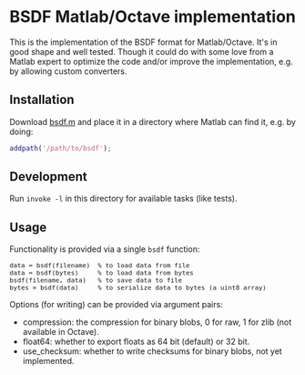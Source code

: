 # BSDF Matlab/Octave implementation

This is the implementation of the BSDF format for Matlab/Octave. It's
in good shape and well tested. Though it could do with some love from 
a Matlab expert to optimize the code and/or improve the implementation,
e.g. by allowing custom converters.


## Installation

Download [bsdf.m](bsdf.m) and place it in a directory where Matlab can find it,
e.g. by doing:

```matlab
addpath('/path/to/bsdf');
```

## Development

Run `invoke -l` in this directory for available tasks (like tests).


## Usage

Functionality is provided via a single `bsdf` function:

<pre style='font-size:80%;'>
data = bsdf(filename)  % to load data from file
data = bsdf(bytes)     % to load data from bytes
bsdf(filename, data)   % to save data to file
bytes = bsdf(data)     % to serialize data to bytes (a uint8 array)
</pre>

Options (for writing) can be provided via argument pairs:
    
* compression: the compression for binary blobs, 0 for raw, 1 for zlib
  (not available in Octave).
* float64: whether to export floats as 64 bit (default) or 32 bit.
* use_checksum: whether to write checksums for binary blobs, not yet
  implemented.
